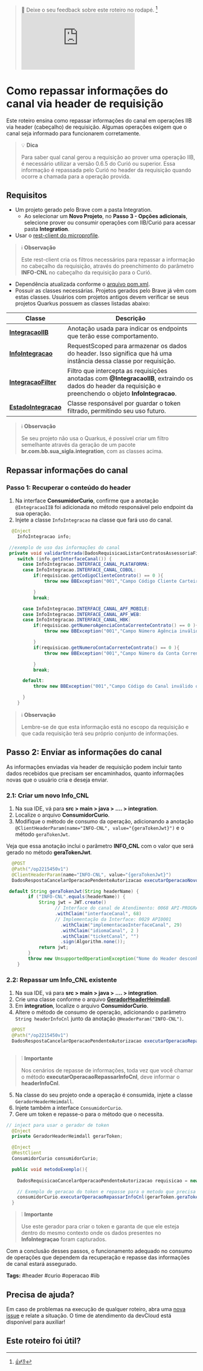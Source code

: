 > :speech_balloon: Deixe o seu feedback sobre este roteiro no rodapé. [^1] 
![](https://eni.bb.com.br/eni1/matomo.php?idsite=469&amp;rec=1&amp;url=https://fontes.intranet.bb.com.br/dev/publico/roteiros/-/blob/master/iib/Como_repassar_info_via_header_infocnl.md&amp;action_name=iib/Como_repassar_info_via_header_infocnl)

# Como repassar informações do canal via header de requisição

Este roteiro ensina como repassar informações do canal em operações IIB via header (cabeçalho) de requisição. Algumas operações exigem que o canal seja informado para funcionarem corretamente.

> :bulb: **Dica** 
> 
> Para saber qual canal gerou a requisição ao prover uma operação IIB, é necessário utilizar a versão 0.6.5 do Curió ou superior. Essa informação é repassada pelo Curió no header da requisição quando ocorre a chamada para a operação provida.
 
## Requisitos

* Um projeto gerado pelo Brave com a pasta Integration.
	*	Ao selecionar um **Novo Projeto**, no **Passo 3 - Opções adicionais**, selecione prover ou consumir operações com IIB/Curió para acessar pasta **Integration**.
* Usar o [rest-client do microprofile](https://download.eclipse.org/microprofile/microprofile-rest-client-2.0/microprofile-rest-client-spec-2.0.html). 
> :information_source: **Observação**
> 
> Este rest-client cria os filtros necessários para repassar a informação no cabeçalho da requisição, através do preenchimento do parâmetro **INFO-CNL** no cabeçalho da requisição para o Curió.
* Dependência atualizada conforme o [arquivo pom.xml](https://fontes.intranet.bb.com.br/dev/publico/roteiros/-/blob/master/iib/referencias/roteiro_infocnl/pom.xml).
* Possuir as classes necessárias. Projetos gerados pelo Brave já vêm com estas classes. Usuários com projetos antigos devem verificar se seus projetos Quarkus possuem as classes listadas abaixo:

| Classe | Descrição |
| --- | --- |
| **[IntegracaoIIB](https://fontes.intranet.bb.com.br/dev/publico/roteiros/-/blob/master/iib/referencias/roteiro_infocnl/IntegracaoIIB.java)** | Anotação usada para indicar os endpoints que terão esse comportamento. |
| **[InfoIntegracao](https://fontes.intranet.bb.com.br/dev/publico/roteiros/-/blob/master/iib/referencias/roteiro_infocnl/InfoIntegracao.java)** | RequestScoped para armazenar os dados do header. Isso significa que há uma instância dessa classe por requisição.
| **[IntegracaoFilter](https://fontes.intranet.bb.com.br/dev/publico/roteiros/-/blob/master/iib/referencias/roteiro_infocnl/IntegracaoFilter.java)** | Filtro que intercepta as requisições anotadas com **@IntegracaoIIB**, extraindo os dados do header da requisição e preenchendo o objeto **InfoIntegracao**. |
| **[EstadoIntegracao](https://fontes.intranet.bb.com.br/dev/publico/roteiros/-/blob/master/iib/referencias/roteiro_infocnl/EstadoIntegracao.java)** | Classe responsável por guardar o token filtrado, permitindo seu uso futuro. |

> :information_source: **Observação**
> 
> Se seu projeto não usa o Quarkus, é possível criar um filtro semelhante através da geração de um pacote **br.com.bb.sua_sigla.integration**, com as classes acima.

## Repassar informações do canal 

### Passo 1: Recuperar o conteúdo do header

1. Na interface **ConsumidorCurio**, confirme que a anotação `@IntegracaoIIB` foi adicionada no método responsável pelo endpoint da sua operação.
2. Injete a classe `InfoIntegracao` na classe que fará uso do canal.

```java
  @Inject
	InfoIntegracao info;

 //exemplo de uso das informações do canal
 private void validarEntrada(DadosRequisicaoListarContratosAssessoriaFinanceira requisicao) throws BBException {
    switch (info.getInterfaceCanal()) {
      case InfoIntegracao.INTERFACE_CANAL_PLATAFORMA: 
      case InfoIntegracao.INTERFACE_CANAL_COBOL:
          if(requisicao.getCodigoClienteContrato() == 0 ){
              throw new BBException("001","Campo Código Cliente Carteira inválido ou não informado.", Map.of("NOME-CAMPO", "Código Cliente Carteira"));

          }
          break;

      case InfoIntegracao.INTERFACE_CANAL_APF_MOBILE:
      case InfoIntegracao.INTERFACE_CANAL_APF_WEB:
      case InfoIntegracao.INTERFACE_CANAL_HBK:
          if(requisicao.getNumeroAgenciaContaCorrenteContrato() == 0 ){
              throw new BBException("001","Campo Número Agência inválido ou não informado.", Map.of("NOME-CAMPO", "Número Agência"));

          }
          if(requisicao.getNumeroContaCorrenteContrato() == 0 ){
              throw new BBException("001","Campo Número da Conta Corrente inválido ou não informado.", Map.of("NOME-CAMPO", "Número Conta corrente"));

          }    
          break;

      default:
          throw new BBException("001","Campo Código do Canal inválido ou não informado.", Map.of("NOME-CAMPO", "Canal da Interface"));

      }
    }
```
> :information_source: **Observação**
> 
> Lembre-se de que esta informação está no escopo da requisição e que cada requisição terá seu próprio conjunto de informações.

## Passo 2: Enviar as informações do canal

As informações enviadas via header de requisição podem incluir tanto dados recebidos que precisam ser encaminhados, quanto informações novas que o usuário cria e deseja enviar.

### 2.1: Criar um novo Info_CNL

1. Na sua IDE, vá para **src > main > java > .... > integration**.
2. Localize o arquivo **ConsumidorCurio**.
3. Modifique o método de consumo da operação, adicionando a anotação `@ClientHeaderParam(name="INFO-CNL", value="{geraTokenJwt}")` e o método `geraTokenJwt`. 

Veja que essa anotação inclui o parâmetro **INFO_CNL** com o valor que será gerado no método **geraTokenJwt**.

```java 
  @POST
  @Path("/op2215450v1")
  @ClientHeaderParam(name="INFO-CNL", value="{geraTokenJwt}")
  DadosRespostaCancelarOperacaoPendenteAutorizacao executarOperacaoNovoInfoCnl(DadosRequisicaoCancelarOperacaoPendenteAutorizacao requisicao);

 default String geraTokenJwt(String headerName) {
        if ("INFO-CNL".equals(headerName)) {
        	String jwt = JWT.create()
                  // Interface do canal de Atendimento: 0068 API-PROGRAMAçãO DE APLIC
                  .withClaim("interfaceCanal", 68)
                  // Implementação da Interface: 0029 API0001
        	        .withClaim("implementacaoInterfaceCanal", 29)
        	        .withClaim("idiomaCanal", 2 )
        	        .withClaim("ticketCanal", "")
        	        .sign(Algorithm.none());
        	return jwt;
        }
        throw new UnsupportedOperationException("Nome do Header desconhecido");
    }

```

### 2.2: Repassar um Info_CNL existente

1. Na sua IDE, vá para **src > main > java > .... > integration**.
2. Crie uma classe conforme o arquivo **[GeradorHeaderHeimdall](https://fontes.intranet.bb.com.br/dev/publico/roteiros/-/blob/master/iib/referencias/roteiro_infocnl/GeradorHeaderHeimdall.java)**.
3. Em **integration**, localize o arquivo **ConsumidorCurio**. 
4. Altere o método de consumo de operação, adicionando o parâmetro `String headerInfoCnl` junto da anotação `@HeaderParam("INFO-CNL")`.

```java
  @POST
  @Path("/op2215450v1")
  DadosRespostaCancelarOperacaoPendenteAutorizacao executarOperacaoRepassarInfoCnl(@HeaderParam("INFO-CNL") String headerInfoCnl, 
                                                                                   DadosRequisicaoCancelarOperacaoPendenteAutorizacao requisicao);
```

> :grey_exclamation: **Importante** 
> 
> Nos cenários de repasse de informações, toda vez que você chamar o método **executarOperacaoRepassarInfoCnl**, deve informar o **headerInfoCnl**.

5. Na classe do seu projeto onde a operação é consumida, injete a classe `GeradorHeaderHeimdall`.
6. Injete também a interface `ConsumidorCurio`.
7. Gere um token e repasse-o para o método que o necessita.

```java
// inject para usar o gerador de token
  @Inject
  private GeradorHeaderHeimdall gerarToken;

  @Inject
  @RestClient
  ConsumidorCurio consumidorCurio;

  public void metodoExemplo(){
    
    DadosRequisicaoCancelarOperacaoPendenteAutorizacao requisicao = new DadosRequisicaoCancelarOperacaoPendenteAutorizacao();

    // Exemplo de geracao do token e repasse para o metodo que precisa dele.
    consumidorCurio.executarOperacaoRepassarInfoCnl(gerarToken.geraTokenJwtInfoIntegracao(), requisicao);
  }
```
> :grey_exclamation: **Importante** <br>
> 
> Use este gerador para criar o token e garanta de que ele esteja dentro do mesmo contexto onde os dados presentes no **InfoIntegraçao** foram capturados.

Com a conclusão desses passos, o funcionamento adequado no consumo de operações que dependem da recuperação e repasse das informações de canal estará assegurado.

**Tags:** #header #curio #operacao #iib

## Precisa de ajuda?
Em caso de problemas na execução de qualquer roteiro, abra uma [nova issue](https://fontes.intranet.bb.com.br/dev/publico/atendimento/-/issues) e relate a situação. O time de atendimento da devCloud está disponível para auxiliar!  

## Este roteiro foi útil?
[^1]: [👍👎](http://feedback.dev.intranet.bb.com.br/?origem=roteiros&url_origem=fontes.intranet.bb.com.br/dev/publico/roteiros/-/blob/master/iib/Como_repassar_info_via_header_infocnl.md&internalidade=iib/Como_repassar_info_via_header_infocnl)
